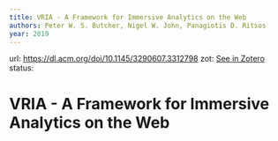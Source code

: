 ```yaml
---
title: VRIA - A Framework for Immersive Analytics on the Web
authors: Peter W. S. Butcher, Nigel W. John, Panagiotis D. Ritsos
year: 2019
---
```

url:  https://dl.acm.org/doi/10.1145/3290607.3312798
zot: [See in Zotero](zotero://select/items/@butcherVRIAFrameworkImmersive2019)
status:
# VRIA - A Framework for Immersive Analytics on the Web




